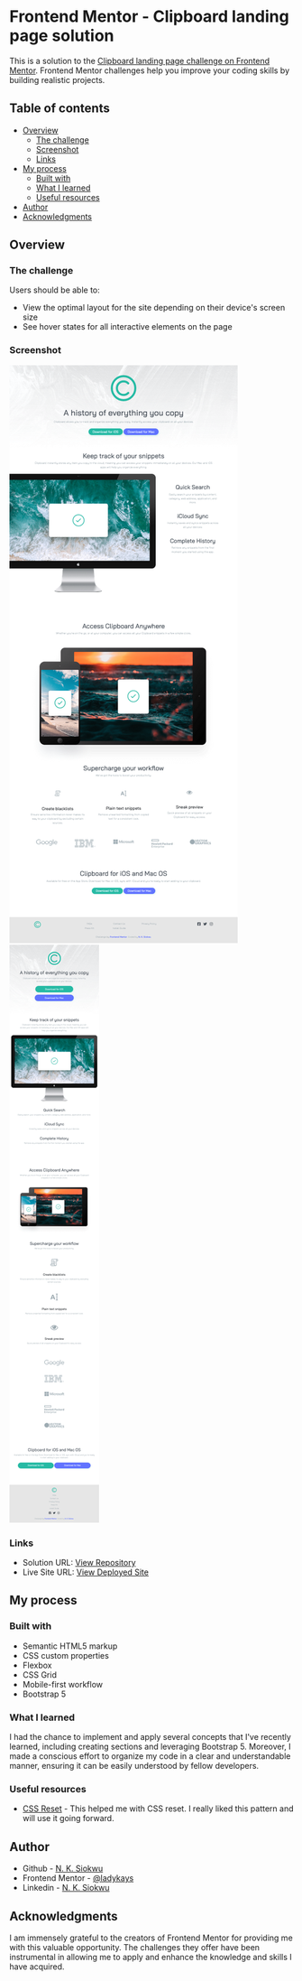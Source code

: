 # Frontend Mentor - Clipboard landing page solution

This is a solution to the [Clipboard landing page challenge on Frontend Mentor](https://www.frontendmentor.io/challenges/clipboard-landing-page-5cc9bccd6c4c91111378ecb9). Frontend Mentor challenges help you improve your coding skills by building realistic projects. 

## Table of contents

- [Overview](#overview)
  - [The challenge](#the-challenge)
  - [Screenshot](#screenshot)
  - [Links](#links)
- [My process](#my-process)
  - [Built with](#built-with)
  - [What I learned](#what-i-learned)
  - [Useful resources](#useful-resources)
- [Author](#author)
- [Acknowledgments](#acknowledgments)


## Overview

### The challenge

Users should be able to:

- View the optimal layout for the site depending on their device's screen size
- See hover states for all interactive elements on the page

### Screenshot

![Desktop screenshot](./images/screenshot-desktop.png)
![Mobile screenshot](./images/screenshot-mobile.png)


### Links

- Solution URL: [View Repository](https://github.com/ladykays/clipboard-landing-page)
- Live Site URL: [View Deployed Site](https://extraordinary-sherbet-e03cdc.netlify.app/)

## My process 

### Built with

- Semantic HTML5 markup
- CSS custom properties
- Flexbox
- CSS Grid
- Mobile-first workflow
- Bootstrap 5


### What I learned

I had the chance to implement and apply several concepts that I've recently learned, including creating sections and leveraging Bootstrap 5. Moreover, I made a conscious effort to organize my code in a clear and understandable manner, ensuring it can be easily understood by fellow developers.

### Useful resources

- [CSS Reset](https://medium.com/swlh/css-reset-2b4831d4664e) - This helped me with CSS reset. I really liked this pattern and will use it going forward.


## Author

- Github - [N. K. Siokwu](https://github.com/ladykays)
- Frontend Mentor - [@ladykays](https://www.frontendmentor.io/profile/ladykays)
- Linkedin - [N. K. Siokwu](https://www.linkedin.com/in/ndidiamaka-siokwu-67b1a6267/)


## Acknowledgments

I am immensely grateful to the creators of Frontend Mentor for providing me with this valuable opportunity. The challenges they offer have been instrumental in allowing me to apply and enhance the knowledge and skills I have acquired.

